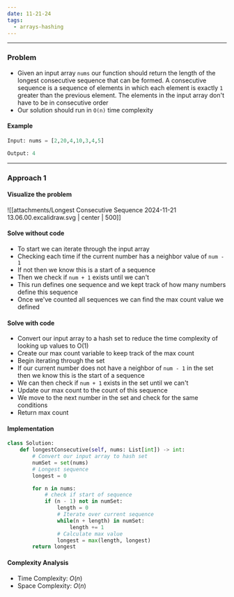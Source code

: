```yaml
---
date: 11-21-24
tags:
  - arrays-hashing
---
```

---
### Problem

- Given an input array `nums` our function should return the length of the longest consecutive sequence that can be formed. A consecutive sequence is a sequence of elements in which each element is exactly `1` greater than the previous element. The elements in the input array don't have to be in consecutive order
- Our solution should run in `O(n)` time complexity
#### Example

```python
Input: nums = [2,20,4,10,3,4,5]

Output: 4
```

---
### Approach 1

#### Visualize the problem

![[attachments/Longest Consecutive Sequence 2024-11-21 13.06.00.excalidraw.svg | center | 500]]

#### Solve without code

 - To start we can iterate through the input array
 - Checking each time if the current number has a neighbor value of `num - 1`
 - If not then we know this is a start of a sequence
 - Then we check if `num + 1` exists until we can't
 - This run defines one sequence and we kept track of how many numbers define this sequence
 - Once we've counted all sequences we can find the max count value we defined
#### Solve with code

- Convert our input array to a hash set to reduce the time complexity of looking up values to O(1)
- Create our max count variable to keep track of the max count
- Begin iterating through the set
- If our current number does not have a neighbor of `num - 1` in the set then we know this is the start of a sequence
- We can then check if `num + 1` exists in the set until we can't
- Update our max count to the count of this sequence
- We move to the next number in the set and check for the same conditions
- Return max count
#### Implementation

```python
class Solution:
    def longestConsecutive(self, nums: List[int]) -> int:
        # Convert our input array to hash set
        numSet = set(nums)
        # Longest sequence
        longest = 0

        for n in nums:
            # check if start of sequence
            if (n - 1) not in numSet:
                length = 0
                # Iterate over current sequence
                while(n + length) in numSet:
                    length += 1
                # Calculate max value
                longest = max(length, longest)
        return longest
```

#### Complexity Analysis

- Time Complexity: $O(n)$
- Space Complexity: $O(n)$


